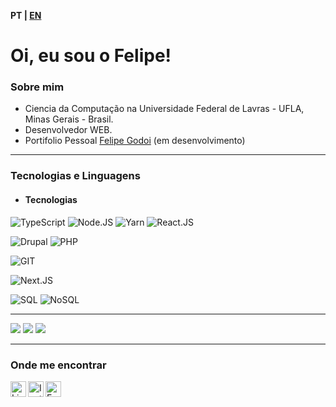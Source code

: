 <b style="text-align:right"> PT | <a href="https://github.com/felipecarvalhogodoi98/felipecarvalhogodoi98/blob/main/README_en-us.md">EN</a> </b>

# Oi, eu sou o Felipe!

### Sobre mim
- Ciencia da Computação na Universidade Federal de Lavras - UFLA, Minas Gerais - Brasil.
- Desenvolvedor WEB.
- Portifolio Pessoal <a href="https://felipecarvalhogodoi98.github.io/portifolio/">Felipe Godoi</a> (em desenvolvimento)

---

### Tecnologias e Linguagens

* #### Tecnologias

![TypeScript](https://img.shields.io/badge/-TypeScript-333?style=for-the-badge&logo=typescript)
![Node.JS](https://img.shields.io/badge/-Node-333?style=for-the-badge&logo=node.js)
![Yarn](https://img.shields.io/badge/-Yarn-333?style=for-the-badge&logo=yarn)
![React.JS](https://img.shields.io/badge/-React-333?style=for-the-badge&logo=react)

![Drupal](https://img.shields.io/badge/-Drupal-333?style=for-the-badge&logo=drupal)
![PHP](https://img.shields.io/badge/-PHP-333?style=for-the-badge&logo=php)


![GIT](https://img.shields.io/badge/-GIT-333?style=for-the-badge&logo=git)

![Next.JS](https://img.shields.io/badge/-Next.js-333?style=for-the-badge&logo=next.js)

![SQL](https://img.shields.io/badge/-SQL-333?style=for-the-badge&logo=sql)
![NoSQL](https://img.shields.io/badge/-NoSQL-333?style=for-the-badge&logo=nosql)



---

![](http://github-profile-summary-cards.vercel.app/api/cards/profile-details?username=felipecarvalhogodoi98&theme=dark)
![](http://github-profile-summary-cards.vercel.app/api/cards/repos-per-language?username=felipecarvalhogodoi98&theme=dark)
![](http://github-profile-summary-cards.vercel.app/api/cards/productive-time?username=felipecarvalhogodoi98&theme=dark&utcOffset=0)


<!-- ![](https://github-readme-stats.vercel.app/api/top-langs/?username=felipecarvalhogodoi98&layout=compact&theme=dracula) -->

---

### Onde me encontrar

<a target="_blank" href="https://www.linkedin.com/in/felipecarvalhogodoi">
  <img align="left" alt="LinkedIN" width="25px" src="https://logospng.org/download/linkedin/logo-linkedin-icon-2048.png" /> 
</a>

<a target="_blank" href="https://www.instagram.com/felipecgodoi/?hl=pt-br">
  <img align="left" alt="Instagram" width="25px" src="https://upload.wikimedia.org/wikipedia/commons/thumb/e/e7/Instagram_logo_2016.svg/1200px-Instagram_logo_2016.svg.png" />
</a>

<a target="_blank" href="mailto:felipecarvalhogodoi98@gmail.com">
  <img align="left" alt="E-mail" width="25px" src="https://logodownload.org/wp-content/uploads/2018/03/gmail-logo-16.png" />
</a>

<br>
